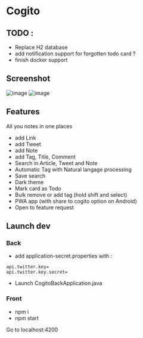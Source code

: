 # Cogito


## TODO :
 - Replace H2 database
 - add notification support for forgotten todo card ?
 - finish docker support

## Screenshot 
![image](https://user-images.githubusercontent.com/5930169/206248167-ff68d6e7-197a-4785-afa8-4b9b8c534f84.png)
![image](https://user-images.githubusercontent.com/5930169/206248222-8d5b7353-bfa5-4e3e-a386-a5bbccd232da.png)

## Features

All you notes in one places

- add Link
- add Tweet
- add Note
- add Tag, Title, Comment
- Search in Article, Tweet and Note
- Automatic Tag with Natural langage processing
- Save search
- Dark theme
- Mark card as Todo
- Bulk remove or add tag (hold shift and select)
- PWA app (with share to cogito option on Android)
- Open to feature request

## Launch dev

### Back

- add application-secret.properties with : 

```
api.twitter.key=
api.twitter.key.secret=
```

- Launch CogitoBackApplication.java

### Front

- npm i
- npm start

Go to localhost:4200
